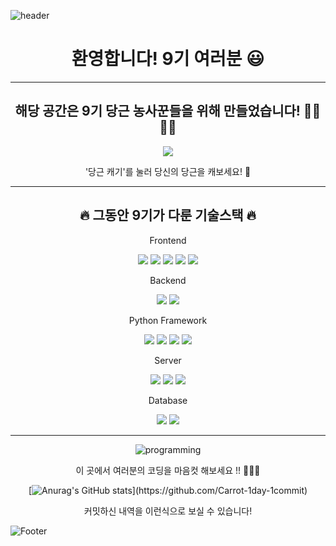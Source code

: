 ![header](https://capsule-render.vercel.app/api?type=waving&color=auto&height=100&section=header&text=9oogle&fontSize=100)

# <div align = 'center'> 환영합니다! 9기 여러분 😃 </div>
***

## <div align = 'center'> 해당 공간은 9기 당근 농사꾼들을 위해 만들었습니다! 👩‍🌾🧑‍🌾 </div>

<div align="center">
  
<a href="https://github.com/Carrot-1day-1commit"><img src="https://hits.seeyoufarm.com/api/count/incr/badge.svg?url=https%3A%2F%2Fgithub.com%2FCarrot-1day-1commit%2FWelcome_9oogle&count_bg=%23C27F29&title_bg=%234D4949&icon=aiqfome.svg&icon_color=%23F9F3F3&title=%EB%8B%B9%EA%B7%BC%EC%BA%90%EA%B8%B0&edge_flat=false)"/></a>
 
'당근 캐기'를 눌러 당신의 당근을 캐보세요! 🥕
 
</div>

***
  
## <div align = 'center'> 🔥 그동안 9기가 다룬 기술스택 🔥 </div>
<div align = 'center'>

  Frontend
  
<img src="https://img.shields.io/badge/당근-43B02A?style=flat-square&logo=Instacart&logoColor=white"/>
<img src="https://img.shields.io/badge/HTML-E34F26?style=flat-square&logo=HTML5&logoColor=white"/>
<img src="https://img.shields.io/badge/CSS-1572B6?style=flat-square&logo=CSS3&logoColor=white"/>
<img src="https://img.shields.io/badge/JS-F7DF1E?style=flat-square&logo=JavaScript&logoColor=white"/>
<img src="https://img.shields.io/badge/Postman-FF6C37?style=flat-square&logo=Postman&logoColor=white"/>


  Backend
  
<img src="https://img.shields.io/badge/Python-3776AB?style=flat-square&logo=Python&logoColor=white"/>
<img src="https://img.shields.io/badge/CLI-4D4D4D?style=flat-square&logo=Windows Terminal&logoColor=white"/>
  
  Python Framework
  
<img src="https://img.shields.io/badge/Selenium-43B02A?style=flat-square&logo=Selenium&logoColor=white"/>
<img src="https://img.shields.io/badge/Keras-D00000?style=flat-square&logo=Keras&logoColor=white"/>
<img src="https://img.shields.io/badge/TensorFlow-FF6F00?style=flat-square&logo=TensorFlow&logoColor=white"/>
<img src="https://img.shields.io/badge/Scikit_learn-F7931E?style=flat-square&logo=scikit-learn&logoColor=white"/>

  
  Server
  
<img src="https://img.shields.io/badge/GitHub-181717?style=flat-square&logo=GitHub&logoColor=white"/>
<img src="https://img.shields.io/badge/Flask-000000?style=flat-square&logo=Flask&logoColor=white"/>
<img src="https://img.shields.io/badge/Docker-2496ED?style=flat-square&logo=Docker&logoColor=white"/>

  Database
   
<img src="https://img.shields.io/badge/SQLite-003B57?style=flat-square&logo=SQLite&logoColor=white"/>
<img src="https://img.shields.io/badge/MongoDB-47A248?style=flat-square&logo=MongoDB&logoColor=white"/>

  ***


![programming](https://user-images.githubusercontent.com/75519839/155273124-2783c0ff-329c-4318-bce7-bc3b3e2eaaad.gif)

이 곳에서 여러분의 코딩을 마음컷 해보세요 !! 👨🏻‍💻
  

  
[![Anurag's GitHub stats](https://github-readme-stats.vercel.app/api?username=godhin&hide_border=true&count_private=true")](https://github.com/Carrot-1day-1commit) 

 커밋하신 내역을 이런식으로 보실 수 있습니다!
  
</div>

![Footer](https://capsule-render.vercel.app/api?type=waving&color=auto&height=200&section=footer)
